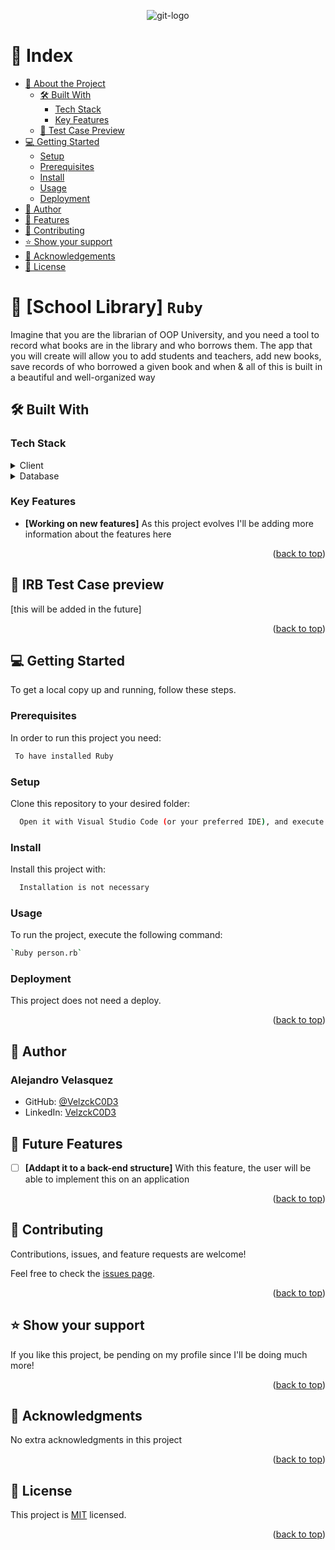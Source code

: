 <a name="readme-top"></a>
<div align="center">
  
  ![git-logo](https://github.com/VelzckC0D3/School_Library/assets/92229666/1888192b-2052-4a7d-b532-5140f9a03b72)
</div>

<a name="readme-top"></a>
<!-- TABLE OF CONTENTS -->

# 📗 Index

- [📖 About the Project](#about-project)
  - [🛠 Built With](#built-with)
    - [Tech Stack](#tech-stack)
    - [Key Features](#key-features)
  - [🚀 Test Case Preview](#live-demo)
- [💻 Getting Started](#getting-started)
  - [Setup](#setup)
  - [Prerequisites](#prerequisites)
  - [Install](#install)
  - [Usage](#usage)
  - [Deployment](#deployment)
- [👤 Author](#author)
- [🔭 Features](#features)
- [🤝 Contributing](#contributing)
- [⭐️ Show your support](#support)
- [🙏 Acknowledgements](#acknowledgements)
- [📝 License](#license)

<!-- PROJECT DESCRIPTION -->

# 📖 [School Library] `Ruby` <a name="about-project"></a>

Imagine that you are the librarian of OOP University, and you need a tool to record what books are in the library and who borrows them. The app that you will create will allow you to add students and teachers, add new books, save records of who borrowed a given book and when & all of this is built in a beautiful and well-organized way

## 🛠 Built With <a name="built-with"></a>

### Tech Stack <a name="tech-stack"></a>

<details>
    <summary>Client</summary>
    <ul>
      <li><a href="https://www.ruby-lang.org/en/">Ruby</a></li>
    </ul>
  </details>

<details>
<summary>Database</summary>
  <ul>
   <li>No database used for this project</li>
  </ul>
</details>

<!-- Features -->

### Key Features <a name="key-features"></a>

  - **[Working on new features]** As this project evolves I'll be adding more information about the features here

<p align="right">(<a href="#readme-top">back to top</a>)</p>

<!-- LIVE DEMO -->

## 🚀 IRB Test Case preview <a name="live-demo"></a>
[this will be added in the future]
 
<p align="right">(<a href="#readme-top">back to top</a>)</p>

<!-- GETTING STARTED -->

## 💻 Getting Started <a name="getting-started"></a>

To get a local copy up and running, follow these steps.

### Prerequisites

In order to run this project you need:

```sh
 To have installed Ruby
```

### Setup

Clone this repository to your desired folder:

```sh
  Open it with Visual Studio Code (or your preferred IDE), and execute the file with `Ruby`.
```

### Install

Install this project with:

```sh
  Installation is not necessary
```

### Usage

To run the project, execute the following command:

```sh
`Ruby person.rb`
```

### Deployment

This project does not need a deploy.

<p align="right">(<a href="#readme-top">back to top</a>)</p>

<!-- AUTHOR -->

## 👥 Author <a name="author"></a>

### Alejandro Velasquez
- GitHub: [@VelzckC0D3](https://github.com/VelzckC0D3)
- LinkedIn: [VelzckC0D3](https://www.linkedin.com/in/velzckcode/)

<!-- FEATURES -->

## 🔭 Future Features <a name="features"></a>

- [ ] **[Addapt it to a back-end structure]** With this feature, the user will be able to implement this on an application

<p align="right">(<a href="#readme-top">back to top</a>)</p>

<!-- CONTRIBUTING -->

## 🤝 Contributing <a name="contributing"></a>

Contributions, issues, and feature requests are welcome!

Feel free to check the [issues page](../../issues/).

<p align="right">(<a href="#readme-top">back to top</a>)</p>

<!-- SUPPORT -->

## ⭐️ Show your support <a name="support"></a>

If you like this project, be pending on my profile since I'll be doing much more! 

<p align="right">(<a href="#readme-top">back to top</a>)</p>

<!-- ACKNOWLEDGEMENTS -->

## 🙏 Acknowledgments <a name="acknowledgements"></a>
No extra acknowledgments in this project

<p align="right">(<a href="#readme-top">back to top</a>)</p>

<!-- LICENSE -->

## 📝 License <a name="license"></a>

This project is [MIT](./LICENSE) licensed.

<p align="right">(<a href="#readme-top">back to top</a>)</p>
